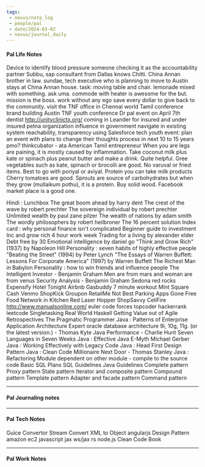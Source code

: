 ```yaml
---
tags:
 - nexus/note_log
 - people/pal
 - date/2024-03-02
 - nexus/journal_daily
---
```

#### Pal Life Notes

Device to identify blood pressure
someone checking it as the accountability partner
Subbu, sap consultant from Dallas knows Chitti. China Annan brother in law. 
sundae, tech executive who is planning to move to Austin stays at China Annan house. 
task: moving table and chair. lemonade mixed with something. ask uma. 
commode with heater is awesome for the but.
mission is the boss.
work without any ego
save every dollar to give back to the community.
visit the TNF office in Chennai
world Tamil conference 
brand building
Austin TNF youth conference 
Dr pal event on April 7th 
dentist http://unityclinictx.org/ coming in Leander for insured and under insured 
petna organization
influence in government 
navigate in existing system
reachability, transparency using Salesforce tech 
youth event: plan an event with plans to change their thoughts process in next 10 to 15 years
pmo? 
thinkcubator - ata American Tamil entrepreneur
When you are legs are paining, it is mostly caused by inflammation. Take coconut milk plus kate or spinach plus peanut butter and make a drink. Quite helpful.
Gree vegetables such as kate, spinach or brocolli are good.
No varuval or fried items. Best to go with poriyal or aviyal.
Protein you can take milk products
Cherry tomatoes are good. 
Sprouts are source of carbohydrates but when they grow (mullaikum pothu), it is a protein. 
Buy solid wood. Facebook market place is a good one.


Hindi : Lunchbox
The great boom ahead by harry dent 
The crest of the wave by robert prechter
The sovereign individual by robert prechter
Unlimited wealth by paul zane pilzer
The wealth of nations by adam smith
The wordly philosophers by robert heilbroner
The 16 percent solution
Index card : why personal finance isn't complicated
Beginner guide to investment
Inc and grow rich
4 hour work week
Trading for a living by alexander elder
Debt free by 30
Emotional intelligence by daniel go
"Think and Grow Rich" (1937) by Napoleon Hill
Personality : seven habits of highly effective people
"Beating the Street" (1994) by Peter Lynch
"The Essays of Warren Buffett: Lessons For Corporate America" (1997) by Warren Buffett
The Richest Man in Babylon
Personality : how to win friends and influence people
The Intelligent Investor - Benjamin Graham
Men are from mars and woman are from venus
Security Analysis - Benjamin Graham
Sedona red rocks
Expensify
Hotel Tonight
Airbnb
Gasbuddy
7 minute workout
Mint
Square Cash
Venmo
ShopKick
Groupon
RetailMe Not
Best Parking
Apps Gone Free
Food Network in Kitchen
Red Laser
Hopper
ShopSavvy
CellFire
http://www.manualsonline.com/
euler
code forces
topcoder
hackerrank
leetcode
Singletasking
Real World Haskell
Getting Value out of Agile Retrospectives
The Pragmatic Programmer
Java : Patterns of Enterprise Application Architecture
Expert oracle database architecture 9i, 10g, 11g. (or the latest version.) - Thomas Kyte
Java Performance - Charlie Hunt
Seven Languages in Seven Weeks
Java : Effective Java
E-Myth Michael Gerber
Java : Working Effectively with Legacy Code
Java : Head First Design Pattern
Java : Clean Code
Millionaire Next Door - Thomas Stanley
Java : Refactoring
Module dependent on other module - compile to the source code
 Basic SQL Plans
 SQL Guidelines
 Java Guidelines
 Complete pattern
 Proxy pattern 
 State pattern 
 Iterator and composite pattern
 Compound pattern 
 Template pattern
 Adapter and facade pattern
 Command pattern
 

-----------
#### Pal Journaling notes 



------

#### Pal Tech Notes

Guice Convertor
Stream Convert XML to Object
angularjs
Design Pattern
amazon ec2
javascript
jax ws/jax rs
node.js
Clean Code Book





------ 
#### Pal Work Notes


